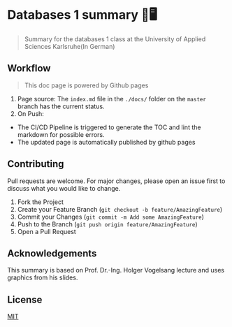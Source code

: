 # Databases 1 summary 💽🖥

> Summary for the databases 1 class at the University of Applied Sciences Karlsruhe(In German)

## Workflow

> This doc page is powered by Github pages

1. Page source: The `index.md` file in the `./docs/` folder on the `master` branch has the current status.
2. On Push:
  - The CI/CD Pipeline is triggered to generate the TOC and lint the markdown for possible errors.
  - The updated page is automatically published by github pages

## Contributing

Pull requests are welcome. For major changes, please open an issue first to discuss what you would like to change.

1. Fork the Project
2. Create your Feature Branch (`git checkout -b feature/AmazingFeature`)
3. Commit your Changes (`git commit -m Add some AmazingFeature`)
4. Push to the Branch (`git push origin feature/AmazingFeature`)
5. Open a Pull Request

## Acknowledgements

This summary is based on Prof. Dr.-Ing. Holger Vogelsang lecture and uses graphics from his slides.

## License

[MIT](https://choosealicense.com/licenses/mit/)
